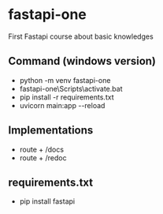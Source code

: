 # fastapi-one
First Fastapi course about basic knowledges

## Command (windows version)

- python -m venv fastapi-one
- fastapi-one\Scripts\activate.bat
- pip install -r requirements.txt
- uvicorn main:app --reload 

## Implementations
- route + /docs
- route + /redoc

## requirements.txt

- pip install fastapi